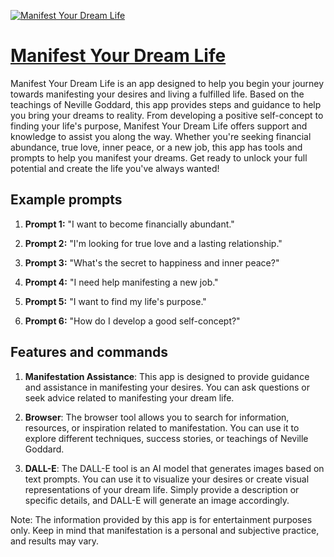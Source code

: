 [![Manifest Your Dream Life](https://files.oaiusercontent.com/file-tPxMf9CrOAA2zceW5vOIkuxZ?se=2123-10-18T23%3A08%3A39Z&sp=r&sv=2021-08-06&sr=b&rscc=max-age%3D31536000%2C%20immutable&rscd=attachment%3B%20filename%3D5c3e07cd-7a8a-4552-923b-67674167f393.png&sig=M6q%2BUhiJeh0C%2BruIsV65kkZkMrOY6PgysAJ7wa2rLPc%3D)](https://chat.openai.com/g/g-hL8Y9gcuW-manifest-your-dream-life)

# [Manifest Your Dream Life](https://chat.openai.com/g/g-hL8Y9gcuW-manifest-your-dream-life)

Manifest Your Dream Life is an app designed to help you begin your journey towards manifesting your desires and living a fulfilled life. Based on the teachings of Neville Goddard, this app provides steps and guidance to help you bring your dreams to reality. From developing a positive self-concept to finding your life's purpose, Manifest Your Dream Life offers support and knowledge to assist you along the way. Whether you're seeking financial abundance, true love, inner peace, or a new job, this app has tools and prompts to help you manifest your dreams. Get ready to unlock your full potential and create the life you've always wanted!

## Example prompts

1. **Prompt 1:** "I want to become financially abundant."

2. **Prompt 2:** "I'm looking for true love and a lasting relationship."

3. **Prompt 3:** "What's the secret to happiness and inner peace?"

4. **Prompt 4:** "I need help manifesting a new job."

5. **Prompt 5:** "I want to find my life's purpose."

6. **Prompt 6:** "How do I develop a good self-concept?"

## Features and commands

1. **Manifestation Assistance**: This app is designed to provide guidance and assistance in manifesting your desires. You can ask questions or seek advice related to manifesting your dream life.

2. **Browser**: The browser tool allows you to search for information, resources, or inspiration related to manifestation. You can use it to explore different techniques, success stories, or teachings of Neville Goddard.

3. **DALL-E**: The DALL-E tool is an AI model that generates images based on text prompts. You can use it to visualize your desires or create visual representations of your dream life. Simply provide a description or specific details, and DALL-E will generate an image accordingly.

Note: The information provided by this app is for entertainment purposes only. Keep in mind that manifestation is a personal and subjective practice, and results may vary.